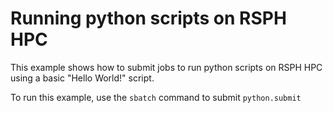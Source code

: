 # Running python scripts on RSPH HPC

This example shows how to submit jobs to run python scripts on RSPH HPC using a basic "Hello World!" script.

To run this example, use the `sbatch` command to submit `python.submit`
